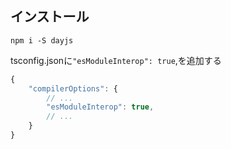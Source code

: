 ## インストール
```
npm i -S dayjs
```

tsconfig.jsonに`"esModuleInterop": true`,を追加する
```js
{
    "compilerOptions": {
        // ...
        "esModuleInterop": true,
        // ...
    }    
}
```
